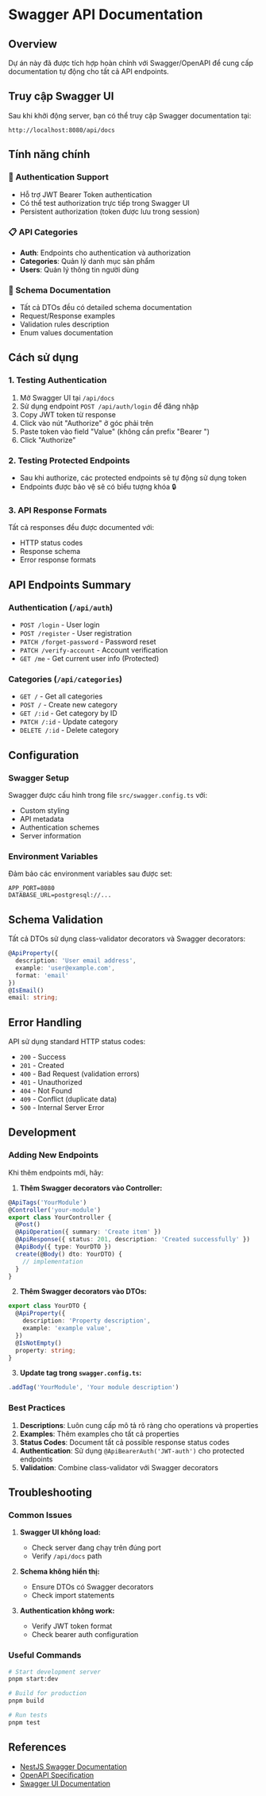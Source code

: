 # Swagger API Documentation

## Overview

Dự án này đã được tích hợp hoàn chỉnh với Swagger/OpenAPI để cung cấp documentation tự động cho tất cả API endpoints.

## Truy cập Swagger UI

Sau khi khởi động server, bạn có thể truy cập Swagger documentation tại:

```
http://localhost:8080/api/docs
```

## Tính năng chính

### 🔐 Authentication Support

- Hỗ trợ JWT Bearer Token authentication
- Có thể test authorization trực tiếp trong Swagger UI
- Persistent authorization (token được lưu trong session)

### 📋 API Categories

- **Auth**: Endpoints cho authentication và authorization
- **Categories**: Quản lý danh mục sản phẩm
- **Users**: Quản lý thông tin người dùng

### 🎯 Schema Documentation

- Tất cả DTOs đều có detailed schema documentation
- Request/Response examples
- Validation rules description
- Enum values documentation

## Cách sử dụng

### 1. Testing Authentication

1. Mở Swagger UI tại `/api/docs`
2. Sử dụng endpoint `POST /api/auth/login` để đăng nhập
3. Copy JWT token từ response
4. Click vào nút "Authorize" ở góc phải trên
5. Paste token vào field "Value" (không cần prefix "Bearer ")
6. Click "Authorize"

### 2. Testing Protected Endpoints

- Sau khi authorize, các protected endpoints sẽ tự động sử dụng token
- Endpoints được bảo vệ sẽ có biểu tượng khóa 🔒

### 3. API Response Formats

Tất cả responses đều được documented với:

- HTTP status codes
- Response schema
- Error response formats

## API Endpoints Summary

### Authentication (`/api/auth`)

- `POST /login` - User login
- `POST /register` - User registration
- `PATCH /forget-password` - Password reset
- `PATCH /verify-account` - Account verification
- `GET /me` - Get current user info (Protected)

### Categories (`/api/categories`)

- `GET /` - Get all categories
- `POST /` - Create new category
- `GET /:id` - Get category by ID
- `PATCH /:id` - Update category
- `DELETE /:id` - Delete category

## Configuration

### Swagger Setup

Swagger được cấu hình trong file `src/swagger.config.ts` với:

- Custom styling
- API metadata
- Authentication schemes
- Server information

### Environment Variables

Đảm bảo các environment variables sau được set:

```env
APP_PORT=8080
DATABASE_URL=postgresql://...
```

## Schema Validation

Tất cả DTOs sử dụng class-validator decorators và Swagger decorators:

```typescript
@ApiProperty({
  description: 'User email address',
  example: 'user@example.com',
  format: 'email'
})
@IsEmail()
email: string;
```

## Error Handling

API sử dụng standard HTTP status codes:

- `200` - Success
- `201` - Created
- `400` - Bad Request (validation errors)
- `401` - Unauthorized
- `404` - Not Found
- `409` - Conflict (duplicate data)
- `500` - Internal Server Error

## Development

### Adding New Endpoints

Khi thêm endpoints mới, hãy:

1. **Thêm Swagger decorators vào Controller:**

```typescript
@ApiTags('YourModule')
@Controller('your-module')
export class YourController {
  @Post()
  @ApiOperation({ summary: 'Create item' })
  @ApiResponse({ status: 201, description: 'Created successfully' })
  @ApiBody({ type: YourDTO })
  create(@Body() dto: YourDTO) {
    // implementation
  }
}
```

2. **Thêm Swagger decorators vào DTOs:**

```typescript
export class YourDTO {
  @ApiProperty({
    description: 'Property description',
    example: 'example value',
  })
  @IsNotEmpty()
  property: string;
}
```

3. **Update tag trong `swagger.config.ts`:**

```typescript
.addTag('YourModule', 'Your module description')
```

### Best Practices

1. **Descriptions**: Luôn cung cấp mô tả rõ ràng cho operations và properties
2. **Examples**: Thêm examples cho tất cả properties
3. **Status Codes**: Document tất cả possible response status codes
4. **Authentication**: Sử dụng `@ApiBearerAuth('JWT-auth')` cho protected endpoints
5. **Validation**: Combine class-validator với Swagger decorators

## Troubleshooting

### Common Issues

1. **Swagger UI không load:**
   - Check server đang chạy trên đúng port
   - Verify `/api/docs` path

2. **Schema không hiển thị:**
   - Ensure DTOs có Swagger decorators
   - Check import statements

3. **Authentication không work:**
   - Verify JWT token format
   - Check bearer auth configuration

### Useful Commands

```bash
# Start development server
pnpm start:dev

# Build for production
pnpm build

# Run tests
pnpm test
```

## References

- [NestJS Swagger Documentation](https://docs.nestjs.com/openapi/introduction)
- [OpenAPI Specification](https://swagger.io/specification/)
- [Swagger UI Documentation](https://swagger.io/docs/open-source-tools/swagger-ui/)
